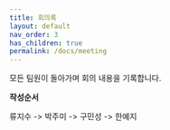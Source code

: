 ```yaml
---
title: 회의록
layout: default
nav_order: 3
has_children: true
permalink: /docs/meeting
---
```


모든 팀원이 돌아가며 회의 내용을 기록합니다.

**작성순서**

류지수 -> 박주미 -> 구민성 -> 한예지
